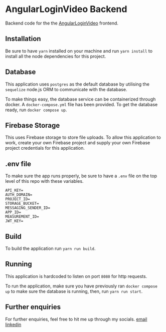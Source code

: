 # AngularLoginVideo Backend

Backend code for the the [AngularLoginVideo](https://github.com/alifyandra/angular-video-page) frontend.

## Installation

Be sure to have `yarn` installed on your machine and run `yarn install` to install all the node dependencies for this project.

## Database

This application uses `postgres` as the default database by utilising the `sequelize` node.js ORM to communicate with the database.

To make things easy, the database service can be containerized through docker. A `docker-compose.yml` file has been provided. To get the database ready, run `docker compose up`.

## Firebase Storage

This uses Firebase storage to store file uploads. To allow this application to work, create your own Firebase project and supply your own Firebase project credentials for this application.

## .env file

To make sure the app runs properly, be sure to have a `.env` file on the top level of this repo with these variables.

```
API_KEY=
AUTH_DOMAIN=
PROJECT_ID=
STORAGE_BUCKET=
MESSAGING_SENDER_ID=
APP_ID=
MEASUREMENT_ID=
JWT_KEY=
```

## Build

To build the application run `yarn run build`.

## Running

This application is hardcoded to listen on port `8080` for http requests.

To run the application, make sure you have previously ran `docker compose up` to make sure the database is running, then, run `yarn run start`.

## Further enquiries

For further enquiries, feel free to hit me up through my socials.
[email](alifyandra@gmail.com)
[linkedin](linkedin.com/in/alifyandra)

